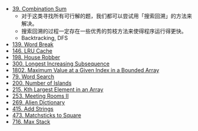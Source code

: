 * [39. Combination Sum](https://leetcode.com/problems/combination-sum?envType=company&envId=tiktok&favoriteSlug=tiktok-thirty-days)
  * 对于这类寻找所有可行解的题，我们都可以尝试用「搜索回溯」的方法来解决。
  * 搜索回溯的过程一定存在一些优秀的剪枝方法来使得程序运行得更快。
  * Backtracking, DFS
* [139. Word Break](https://leetcode.com/problems/word-break/)
* [146. LRU Cache](https://leetcode.com/problems/lru-cache/)
* [198. House Robber](https://leetcode.com/problems/house-robber/)
* [300. Longest Increasing Subsequence](https://leetcode.com/problems/longest-increasing-subsequence/)
* [1802. Maximum Value at a Given Index in a Bounded Array](https://leetcode.com/problems/maximum-value-at-a-given-index-in-a-bounded-array/)
* [79. Word Search](https://leetcode.com/problems/word-search/)
* [200. Number of Islands](https://leetcode.com/problems/number-of-islands/)
* [215. Kth Largest Element in an Array](https://leetcode.com/problems/kth-largest-element-in-an-array/)
* [253. Meeting Rooms II](https://leetcode.com/problems/meeting-rooms-ii/)
* [269. Alien Dictionary](https://leetcode.com/problems/alien-dictionary/)
* [415. Add Strings](https://leetcode.com/problems/add-strings/)
* [473. Matchsticks to Square](https://leetcode.com/problems/matchsticks-to-square/)
* [716. Max Stack](https://leetcode.com/problems/max-stack/)